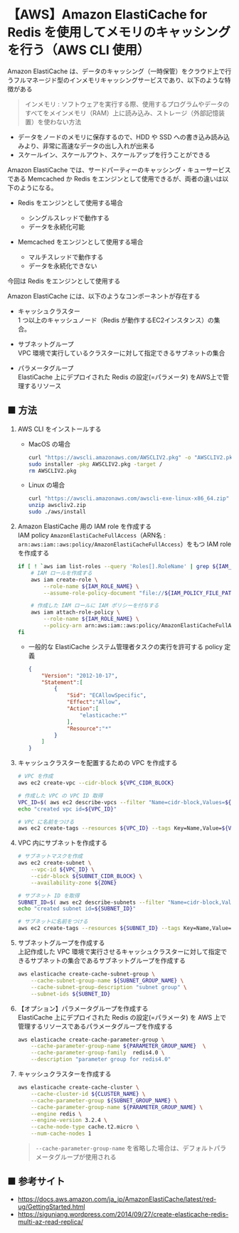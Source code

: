 # 【AWS】Amazon ElastiCache for Redis を使用してメモリのキャッシングを行う（AWS CLI 使用）

Amazon ElastiCache は、データのキャッシング（一時保管）をクラウド上で行うフルマネージド型のインメモリキャッシングサービスであり、以下のような特徴がある

> インメモリ : ソフトウェアを実行する際、使用するプログラムやデータのすべてをメインメモリ（RAM）上に読み込み、ストレージ（外部記憶装置）を使わない方法

- データをノードのメモリに保存するので、HDD や SSD への書き込み読み込みより、非常に高速なデータの出し入れが出来る
- スケールイン、スケールアウト、スケールアップを行うことができる

Amazon ElastiCache では、サードパーティーのキャッシング・キューサービスである Memcached か Redis をエンジンとして使用できるが、両者の違いは以下のようになる。

- Redis をエンジンとして使用する場合<br>
    - シングルスレッドで動作する
    - データを永続化可能

- Memcached をエンジンとして使用する場合<br>
    - マルチスレッドで動作する
    - データを永続化できない

今回は Redis をエンジンとして使用する

Amazon ElastiCache には、以下のようなコンポーネントが存在する

- キャッシュクラスター<br>
    1 つ以上のキャッシュノード（Redis が動作するEC2インスタンス）の集合。

- サブネットグループ<br>
    VPC 環境で実行しているクラスターに対して指定できるサブネットの集合

- パラメータグループ<br>
    ElastiCache 上にデプロイされた Redis の設定(=パラメータ) をAWS上で管理するリソース

## ■ 方法

1. AWS CLI をインストールする<br>
    - MacOS の場合<br>
        ```sh
        curl "https://awscli.amazonaws.com/AWSCLIV2.pkg" -o "AWSCLIV2.pkg"
        sudo installer -pkg AWSCLIV2.pkg -target /
        rm AWSCLIV2.pkg
        ```

    - Linux の場合<br>
        ```sh
        curl "https://awscli.amazonaws.com/awscli-exe-linux-x86_64.zip" -o "awscliv2.zip"
        unzip awscliv2.zip
        sudo ./aws/install
        ```

1. Amazon ElastiCache 用の IAM role を作成する<br>
    IAM policy `AmazonElastiCacheFullAccess`（ARN名 : `arn:aws:iam::aws:policy/AmazonElastiCacheFullAccess`）をもつ IAM role を作成する

    ```sh
    if [ ! `aws iam list-roles --query 'Roles[].RoleName' | grep ${IAM_ROLE_NAME}` ] ; then
        # IAM ロールを作成する
        aws iam create-role \
            --role-name ${IAM_ROLE_NAME} \
            --assume-role-policy-document "file://${IAM_POLICY_FILE_PATH}"

        # 作成した IAM ロールに IAM ポリシーを付与する
        aws iam attach-role-policy \
            --role-name ${IAM_ROLE_NAME} \
            --policy-arn arn:aws:iam::aws:policy/AmazonElastiCacheFullAccess
    fi
    ```

    - 一般的な ElastiCache システム管理者タスクの実行を許可する policy 定義
        ```json
        {
            "Version": "2012-10-17",
            "Statement":[
                {
                    "Sid": "ECAllowSpecific",
                    "Effect":"Allow",
                    "Action":[
                        "elasticache:*"
                    ],
                    "Resource":"*"
                }
            ]
        }
        ```

1. キャッシュクラスターを配置するための VPC を作成する<br>
    ```sh
    # VPC を作成
    aws ec2 create-vpc --cidr-block ${VPC_CIDR_BLOCK}

    # 作成した VPC の VPC ID 取得
    VPC_ID=$( aws ec2 describe-vpcs --filter "Name=cidr-block,Values=${VPC_CIDR_BLOCK}" --query Vpcs[*].VpcId --output text | grep "vpc-" )
    echo "created vpc id=${VPC_ID}"

    # VPC に名前をつける
    aws ec2 create-tags --resources ${VPC_ID} --tags Key=Name,Value=${VPC_NAME}
    ```

1. VPC 内にサブネットを作成する<br>
    ```sh
    # サブネットマスクを作成
    aws ec2 create-subnet \
        --vpc-id ${VPC_ID} \
        --cidr-block ${SUBNET_CIDR_BLOCK} \
        --availability-zone ${ZONE}

    # サブネット ID を取得
    SUBNET_ID=$( aws ec2 describe-subnets --filter "Name=cidr-block,Values=${SUBNET_CIDR_BLOCK}" --query Subnets[*].SubnetId --output text | grep "subnet-" )
    echo "created subnet id=${SUBNET_ID}"

    # サブネットに名前をつける
    aws ec2 create-tags --resources ${SUBNET_ID} --tags Key=Name,Value=${SUBNET_NAME}
    ```

1. サブネットグループを作成する<br>
    上記作成した VPC 環境で実行させるキャッシュクラスターに対して指定できるサブネットの集合であるサブネットグループを作成する

    ```sh
    aws elasticache create-cache-subnet-group \
        --cache-subnet-group-name ${SUBNET_GROUP_NAME} \
        --cache-subnet-group-description "subnet group" \
        --subnet-ids ${SUBNET_ID}
    ```

1. 【オプション】パラメータグループを作成する<br>
    ElastiCache 上にデプロイされた Redis の設定(=パラメータ) を AWS 上で管理するリソースであるパラメータグループを作成する
    ```sh
    aws elasticache create-cache-parameter-group \
        --cache-parameter-group-name ${PARAMETER_GROUP_NAME}  \
        --cache-parameter-group-family  redis4.0 \
        --description "parameter group for redis4.0"
    ```

1. キャッシュクラスターを作成する
    ```sh
    aws elasticache create-cache-cluster \
        --cache-cluster-id ${CLUSTER_NAME} \
        --cache-parameter-group ${SUBNET_GROUP_NAME} \
    	--cache-parameter-group-name ${PARAMETER_GROUP_NAME} \
        --engine redis \
        --engine-version 3.2.4 \
        --cache-node-type cache.t2.micro \
        --num-cache-nodes 1
    ```

    > `--cache-parameter-group-name` を省略した場合は、デフォルトパラメータグループが使用される

## ■ 参考サイト

- https://docs.aws.amazon.com/ja_jp/AmazonElastiCache/latest/red-ug/GettingStarted.html
- https://siguniang.wordpress.com/2014/09/27/create-elasticache-redis-multi-az-read-replica/
